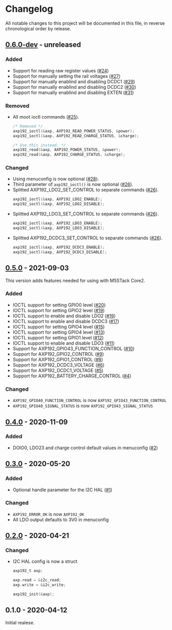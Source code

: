 # Changelog

All notable changes to this project will be documented in this file, in reverse chronological order by release.

## [0.6.0-dev](https://github.com/tuupola/axp192/compare/0.5.0...master) - unreleased

### Added

- Support for reading raw register values ([#24](https://github.com/tuupola/axp192/pull/24))
- Support for manually setting the rail voltages ([#27](https://github.com/tuupola/axp192/pull/27))
- Support for manually enablind and disabling DCDC1 ([#29](https://github.com/tuupola/axp192/pull/29))
- Support for manually enablind and disabling DCDC2 ([#30](https://github.com/tuupola/axp192/pull/30))
- Support for manually enablind and disabling EXTEN ([#31](https://github.com/tuupola/axp192/pull/31))

### Removed

- All moot ioctl commands ([#25](https://github.com/tuupola/axp192/pull/25)).
    ```c
    /* Removed */
    axp192_ioctl(&axp, AXP192_READ_POWER_STATUS, &power);
    axp192_ioctl(&axp, AXP192_READ_CHARGE_STATUS, &charge);

    /* Use this instead. */
    axp192_read(&axp, AXP192_POWER_STATUS, &power);
    axp192_read(&axp, AXP192_CHARGE_STATUS, &charge);
    ```

### Changed

- Using menuconfig is now optional ([#28](https://github.com/tuupola/axp192/pull/28)).
- Third parameter of `axp192_ioctl()` is now optional ([#26](https://github.com/tuupola/axp192/pull/26)).
- Splitted AXP192_LDO2_SET_CONTROL to separate commands ([#26](https://github.com/tuupola/axp192/pull/26)).
    ```c
    axp192_ioctl(&axp, AXP192_LDO2_ENABLE);
    axp192_ioctl(&axp, AXP192_LDO2_DISABLE);
    ```
- Splitted AXP192_LDO3_SET_CONTROL to separate commands ([#26](https://github.com/tuupola/axp192/pull/26)).
    ```c
    axp192_ioctl(&axp, AXP192_LDO3_ENABLE);
    axp192_ioctl(&axp, AXP192_LDO3_DISABLE);
    ```
- Splitted AXP192_DCDC3_SET_CONTROL to separate commands ([#26](https://github.com/tuupola/axp192/pull/26)).
    ```c
    axp192_ioctl(&axp, AXP192_DCDC3_ENABLE);
    axp192_ioctl(&axp, AXP192_DCDC3_DISABLE);
    ```


## [0.5.0](https://github.com/tuupola/axp192/compare/0.4.0...0.5.0) - 2021-09-03

This version adds features needed for using with M5STack Core2.

### Added

- IOCTL support for setting GPIO0 level ([#20](https://github.com/tuupola/axp192/issues/20))
- IOCTL support for setting GPIO2 level ([#19](https://github.com/tuupola/axp192/issues/19))
- IOCTL support to enable and disable LDO2 ([#19](https://github.com/tuupola/axp192/issues/18))
- IOCTL support to enable and disable DCDC3 ([#17](https://github.com/tuupola/axp192/issues/17))
- IOCTL support for setting GPIO4 level ([#15](https://github.com/tuupola/axp192/issues/15))
- IOCTL support for setting GPIO4 level ([#13](https://github.com/tuupola/axp192/issues/13))
- IOCTL support for setting GPIO1 level ([#12](https://github.com/tuupola/axp192/issues/12))
- IOCTL support to enable and disable LDO3 ([#11](https://github.com/tuupola/axp192/issues/11))
- Support for AXP192_GPIO43_FUNCTION_CONTROL ([#10](https://github.com/tuupola/axp192/issues/10))
- Support for AXP192_GPIO2_CONTROL ([#9](https://github.com/tuupola/axp192/issues/9))
- Support for AXP192_GPIO1_CONTROL ([#8](https://github.com/tuupola/axp192/issues/8))
- Support for AXP192_DCDC3_VOLTAGE ([#6](https://github.com/tuupola/axp192/issues/6))
- Support for AXP192_DCDC1_VOLTAGE ([#5](https://github.com/tuupola/axp192/issues/5))
- Support for AXP192_BATTERY_CHARGE_CONTROL ([#4](https://github.com/tuupola/axp192/issues/4))

### Changed

- `AXP192_GPIO40_FUNCTION_CONTROL` is now `AXP192_GPIO43_FUNCTION_CONTROL`
- `AXP192_GPIO40_SIGNAL_STATUS` is now `AXP192_GPIO43_SIGNAL_STATUS`

## [0.4.0](https://github.com/tuupola/axp192/compare/0.3.0...0.4.0) - 2020-11-09

### Added

- DOIO0, LDO23 and charge control default values in menuconfig ([#2](https://github.com/tuupola/axp192/issues/2))

## [0.3.0](https://github.com/tuupola/axp192/compare/0.2.0...0.3.0) - 2020-05-20
### Added

- Optional handle parameter for the I2C HAL ([#1](https://github.com/tuupola/axp192/issues/1))

### Changed

- `AXP192_ERROR_OK` is now `AXP192_OK`
- All LDO output defaults to 3V0 in menuconfig

## [0.2.0](https://github.com/tuupola/axp192/compare/0.1.0...0.2.0) - 2020-04-21
### Changed

- I2C HAL config is now a struct

    ```c
    axp192_t axp;

    axp.read = &i2c_read;
    axp.write = &i2c_write;

    axp192_init(&axp);
    ```

## 0.1.0 - 2020-04-12

Initial realese.
